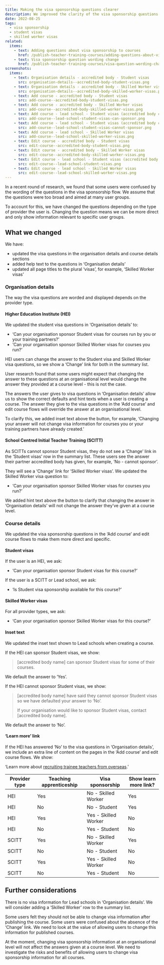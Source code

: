 ```yaml
---
title: Making the visa sponsorship questions clearer
description: We improved the clarity of the visa sponsorship questions and made them more specific
date: 2022-08-25
tags:
  - visa sponsorship
  - student visas
  - skilled worker visas
related:
  items:
    - text: Adding questions about visa sponsorship to courses
      href: /publish-teacher-training-courses/adding-questions-about-visa-sponsorship-to-courses/
    - text: Visa sponsorship question wording change
      href: /publish-teacher-training-courses/visa-question-wording-change/
screenshots:
  items:
    - text: Organisation details - accredited body - Student visas
      src: organisation-details--accredited-body-student-visas.png
    - text: Organisation details - accredited body - Skilled Worker visas
      src: organisation-details--accredited-body-skilled-worker-visas.png
    - text: Add course - accredited body - Student visas
      src: add-course--accredited-body-student-visas.png
    - text: Add course - accredited body - Skilled Worker visas
      src: add-course--accredited-body-skilled-worker-visas.png
    - text: Add course - lead school - Student visas (accredited body can sponsor)
      src: add-course--lead-school-student-visas-can-sponsor.png
    - text: Add course - lead school - Student visas (accredited body cannot sponsor)
      src: add-course--lead-school-student-visas-cannot-sponsor.png
    - text: Add course - lead school - Skilled Worker visas
      src: add-course--lead-school-skilled-worker-visas.png
    - text: Edit course - accredited body - Student visas
      src: edit-course--accredited-body-student-visas.png
    - text: Edit course - accredited body - Skilled Worker visas
      src: edit-course--accredited-body-skilled-worker-visas.png
    - text: Edit course - lead school - Student visas (accredited body can sponsor)
      src: edit-course--lead-school-student-visas.png
    - text: Edit course - lead school - Skilled Worker visas
      src: edit-course--lead-school-skilled-worker-visas.png
---
```


In a recent round of research, we found that some users were confused by the wording of the questions in the visa sponsorship flow. We assume that the questions were too broad and aimed at many user groups.

To account for this, we have changed the questions depending on the type of provider the user is. Changing the question means we can be more direct and only show information relevant to specific user groups.

## What we changed

We have:

- updated the visa questions in the organisation details and course details sections
- added help text to the questions in ‘Organisation details’
- updated all page titles to the plural ‘visas’, for example, ‘Skilled Worker visas’

### Organisation details

The way the visa questions are worded and displayed depends on the provider type.

#### Higher Education Institute (HEI)

We updated the student visa questions in ‘Organisation details’ to:

- ‘Can your organisation sponsor Student visas for courses run by you or your training partners?’
- ‘Can your organisation sponsor Skilled Worker visas for courses you run?’

HEI users can change the answer to the Student visa and Skilled Worker visa questions, so we show a ‘Change’ link for both in the summary list.

User research found that some users might expect that changing the answer to these questions at an organisational level would change the answer they provided at a course level - this is not the case.

The answers the user gives to visa questions in ‘Organisation details’ allow us to show the correct defaults and hint texts when a user is creating a course. The answer they give to the visa questions in the ‘Add course’ and edit course flows will override the answer at an organisational level.

To clarify this, we added inset text above the button, for example, ‘Changing your answer will not change visa information for courses you or your training partners have already created.’

#### School Centred Initial Teacher Training (SCITT)

As SCITTs cannot sponsor Student visas, they do not see a ‘Change’ link in the ‘Student visas’ row in the summary list. These users see the answer their partner accredited body has given, for example, ‘No - cannot sponsor’.

They will see a ‘Change’ link for ‘Skilled Worker visas’. We updated the Skilled Worker visa question to:

- ‘Can your organisation sponsor Skilled Worker visas for courses you run?’

We added hint text above the button to clarify that changing the answer in ‘Organisation details’ will not change the answer they’ve given at a course level.

### Course details

We updated the visa sponsorship questions in the ‘Add course’ and edit course flows to make them more direct and specific.

#### Student visas

If the user is an HEI, we ask:

- ‘Can your organisation sponsor Student visas for this course?’

If the user is a SCITT or Lead school, we ask:

- ‘Is Student visa sponsorship available for this course?’

#### Skilled Worker visas

For all provider types, we ask:

- ‘Can your organisation sponsor Skilled Worker visas for this course?’

#### Inset text

We updated the inset text shown to Lead schools when creating a course.

If the HEI can sponsor Student visas, we show:

> [accredited body name] can sponsor Student visas for some of their courses.

We default the answer to ‘Yes’.

If the HEI cannot sponsor Student visas, we show:

> [accredited body name] have said they cannot sponsor Student visas so we have defaulted your answer to ‘No’.
>
> If your organisation would like to sponsor Student visas, contact [accredited body name].

We default the answer to ‘No’.

#### ‘Learn more’ link

If the HEI has answered ‘No’ to the visa questions in ‘Organisation details’, we include an extra line of content on the pages in the ‘Add course’ and edit course flows. We show:

‘Learn more about [recruiting trainee teachers from overseas](https://www.gov.uk/guidance/recruit-trainee-teachers-from-overseas-accredited-itt-providers).’

| Provider type | Teaching apprenticeship | Visa sponsorship | Show learn more link? |
|---|---|---|---|
| HEI | Yes | No - Skilled Worker | Yes |
| HEI | No | No - Student | Yes |
| HEI | Yes | Yes - Skilled Worker | No |
| HEI | No | Yes - Student | No |
| SCITT | Yes | No - Skilled Worker | Yes |
| SCITT | No | No - Student | No |
| SCITT | Yes | Yes - Skilled Worker | No |
| SCITT | No | Yes - Student | No |

## Further considerations

There is no visa information for Lead schools in ‘Organisation details’. We will consider adding a ‘Skilled Worker’ row to the summary list.

Some users felt they should not be able to change visa information after publishing the course. Some users were confused about the absence of the ‘Change’ link. We need to look at the value of allowing users to change this information for published courses.

At the moment, changing visa sponsorship information at an organisational level will not affect the answers given at a course level. We need to investigate the risks and benefits of allowing users to change visa sponsorship information for all courses.
